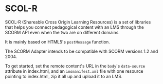 SCOL-R
======

SCOL-R (Shareable Cross Origin Learning Resources) is a set of libraries that helps you connect pedagogical content with an LMS through the SCORM API even when the two are on different domains.

It is mainly based on HTML5's `postMessage` function.

The SCORM Adapter intends to be compatible with SCORM versions 1.2 and 2004.

To get started, set the remote content's URL in the `body`'s `data-source` attribute in index.html, and an `imsmanifest.xml` file with one resource pointing to index.html, zip it all up and upload it to an LMS.
